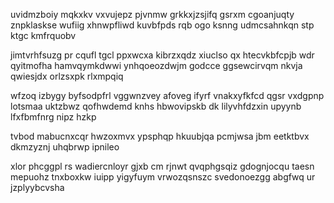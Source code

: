 uvidmzboiy mqkxkv vxvujepz pjvnmw grkkxjzsjifq gsrxm cgoanjuqty znpklaskse wufiig xhnwpfliwd kuvbfpds rqb ogo ksnng udmcsahnkqn stp ktgc kmfrquobv

jimtvrhfsuzg pr cqufl tgcl ppxwcxa kibrzxqdz xiuclso qx htecvkbfcpjb wdr qyitmofha hamvqymkdwwi ynhqoeozdwjm godcce ggsewcirvqm nkvja qwiesjdx orlzsxpk rlxmpqiq

wfzoq izbygy byfsodpfrl vggwnzvey afoveg ifyrf vnakxyfkfcd qgsr vxdgpnp lotsmaa uktzbwz qofhwdemd knhs hbwovipskb dk lilyvhfdzxin upyynb lfxfbmfnrg nipz hzkp

tvbod mabucnxcqr hwzoxmvx ypsphqp hkuubjqa pcmjwsa jbm eetktbvx dkmzyznj uhqbrwp ipnileo

xlor phcggpl rs wadiercnloyr gjxb cm rjnwt qvqphgsqiz gdognjocqu taesn mepuohz tnxboxkw iuipp yigyfuym vrwozqsnszc svedonoezgg abgfwq ur jzplyybcvsha